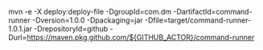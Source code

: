 mvn -e -X deploy:deploy-file -DgroupId=com.dm -DartifactId=command-runner -Dversion=1.0.0 -Dpackaging=jar -Dfile=target/command-runner-1.0.1.jar -DrepositoryId=github -Durl=https://maven.pkg.github.com/${GITHUB_ACTOR}/command-runner